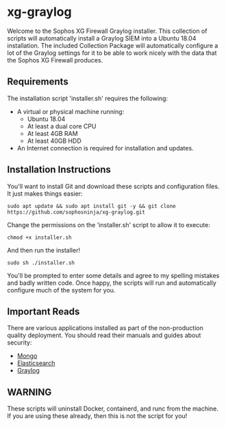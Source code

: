 # xg-graylog

Welcome to the Sophos XG Firewall Graylog installer. This collection of scripts will automatically install a Graylog SIEM into a Ubuntu 18.04 installation. The included Collection Package will automatically configure a lot of the Graylog settings for it to be able to work nicely with the data that the Sophos XG Firewall produces.

## Requirements

The installation script 'installer.sh' requires the following:

* A virtual or physical machine running:
  * Ubuntu 18.04
  * At least a dual core CPU
  * At least 4GB RAM
  * At least 40GB HDD
* An Internet connection is required for installation and updates.

## Installation Instructions

You'll want to install Git and download these scripts and configuration files. It just makes things easier:

```code
sudo apt update && sudo apt install git -y && git clone https://github.com/sophosninja/xg-graylog.git
```

Change the permissions on the 'installer.sh' script to allow it to execute:

```code
chmod +x installer.sh
```

And then run the installer!

```code
sudo sh ./installer.sh
```

You'll be prompted to enter some details and agree to my spelling mistakes and badly written code. Once happy, the scripts will run and automatically configure much of the system for you.

## Important Reads

There are various applications installed as part of the non-production quality deployment. You should read their manuals and guides about security:

* [Mongo](https://hub.docker.com/_/mongo/)
* [Elasticsearch](https://www.elastic.co/guide/en/elasticsearch/reference/6.x/docker.htmll/)
* [Graylog](https://hub.docker.com/r/graylog/graylog/)

## WARNING

These scripts will uninstall Docker, containerd, and runc from the machine. If you are using these already, then this is not the script for you!
